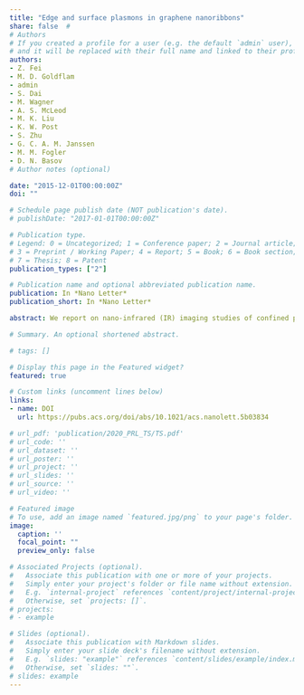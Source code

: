 ```yaml
---
title: "Edge and surface plasmons in graphene nanoribbons"
share: false  # 
# Authors
# If you created a profile for a user (e.g. the default `admin` user), write the username (folder name) here 
# and it will be replaced with their full name and linked to their profile.
authors:
- Z. Fei
- M. D. Goldflam
- admin
- S. Dai
- M. Wagner
- A. S. McLeod
- M. K. Liu
- K. W. Post
- S. Zhu
- G. C. A. M. Janssen
- M. M. Fogler
- D. N. Basov
# Author notes (optional)

date: "2015-12-01T00:00:00Z"
doi: ""

# Schedule page publish date (NOT publication's date).
# publishDate: "2017-01-01T00:00:00Z"

# Publication type.
# Legend: 0 = Uncategorized; 1 = Conference paper; 2 = Journal article;
# 3 = Preprint / Working Paper; 4 = Report; 5 = Book; 6 = Book section;
# 7 = Thesis; 8 = Patent
publication_types: ["2"]

# Publication name and optional abbreviated publication name.
publication: In *Nano Letter*
publication_short: In *Nano Letter*

abstract: We report on nano-infrared (IR) imaging studies of confined plasmon modes inside patterned graphene nanoribbons (GNRs) fabricated with high-quality chemical-vapor-deposited (CVD) graphene on Al$_2$O$_3$ substrates. The confined geometry of these ribbons leads to distinct mode patterns and strong field enhancement, both of which evolve systematically with the ribbon width. In addition, spectroscopic nanoimaging in the mid-infrared range 850–1450 cm$^{–1}$ allowed us to evaluate the effect of the substrate phonons on the plasmon damping. Furthermore, we observed edge plasmons$:$ peculiar one-dimensional modes propagating strictly along the edges of our patterned graphene nanostructures.

# Summary. An optional shortened abstract.

# tags: []

# Display this page in the Featured widget?
featured: true

# Custom links (uncomment lines below)
links:
- name: DOI
  url: https://pubs.acs.org/doi/abs/10.1021/acs.nanolett.5b03834

# url_pdf: 'publication/2020_PRL_TS/TS.pdf'
# url_code: ''
# url_dataset: ''
# url_poster: ''
# url_project: ''
# url_slides: ''
# url_source: ''
# url_video: ''

# Featured image
# To use, add an image named `featured.jpg/png` to your page's folder. 
image:
  caption: ''
  focal_point: ""
  preview_only: false

# Associated Projects (optional).
#   Associate this publication with one or more of your projects.
#   Simply enter your project's folder or file name without extension.
#   E.g. `internal-project` references `content/project/internal-project/index.md`.
#   Otherwise, set `projects: []`.
# projects:
# - example

# Slides (optional).
#   Associate this publication with Markdown slides.
#   Simply enter your slide deck's filename without extension.
#   E.g. `slides: "example"` references `content/slides/example/index.md`.
#   Otherwise, set `slides: ""`.
# slides: example
---
```


